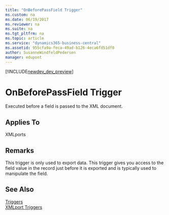 ```yaml
---
title: "OnBeforePassField Trigger"
ms.custom: na
ms.date: 06/19/2017
ms.reviewer: na
ms.suite: na
ms.tgt_pltfrm: na
ms.topic: article
ms.service: "dynamics365-business-central"
ms.assetid: 955cfa9a-feca-49ad-b126-4eca6fd51df0
author: SusanneWindfeldPedersen
manager: edupont
---
```


[!INCLUDE[newdev_dev_preview](../includes/newdev_dev_preview.md)]

# OnBeforePassField Trigger
Executed before a field is passed to the XML document.  

## Applies To  
 XMLports  

## Remarks  
 This trigger is only used to export data. This trigger gives you access to the field value in the record just before it is exported and is typically used to manipulate the field.  

## See Also  
 [Triggers](devenv-triggers.md)  
 [XMLport Triggers](devenv-xmlport-triggers.md)  
